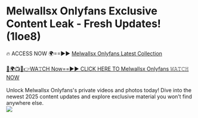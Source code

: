 # Melwallsx Onlyfans Exclusive Content Leak - Fresh Updates! (1loe8)

🔥 ACCESS NOW 🌍==►► <a href="https://tinyurl.com/kvy9nzfs" rel="nofollow">Melwallsx Onlyfans Latest Collection</a>
<br><br>
[🔴🌍📺📱👉WA𝚃CH Now==►► CLICK HERE TO Melwallsx Onlyfans 𝚆𝙰𝚃𝙲𝙷 NOW](https://tinyurl.com/kvy9nzfs)
<br><br>
Unlock Melwallsx Onlyfans's private videos and photos today! Dive into the newest 2025 content updates and explore exclusive material you won’t find anywhere else.
<br>
<a href="https://tinyurl.com/kvy9nzfs" rel="nofollow" data-target="animated-image.originalLink"><img src="https://camo.githubusercontent.com/8a4f000d20f83aca3bf7ec5f350d767afa0574a8a352519fd8cfa583a6f93a33/68747470733a2f2f692e696d6775722e636f6d2f644a486b345a712e676966" data-canonical-src="https://i.imgur.com/dJHk4Zq.gif" style="max-width: 100%; display: inline-block;" data-target="animated-image.originalImage"></a>
<br>
